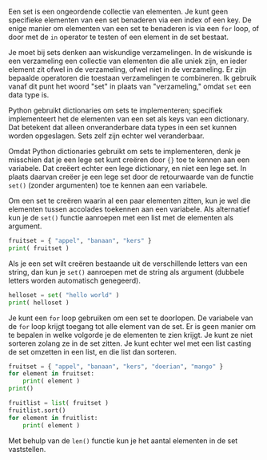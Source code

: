 Een set is een ongeordende collectie van elementen. Je kunt geen
specifieke elementen van een set benaderen via een index of een key. De
enige manier om elementen van een set te benaderen is via een `for`
loop, of door met de `in` operator te testen of een element in de set
bestaat.

Je moet bij sets denken aan wiskundige verzamelingen. In de wiskunde is
een verzameling een collectie van elementen die alle uniek zijn, en
ieder element zit ofwel in de verzameling, ofwel niet in de verzameling.
Er zijn bepaalde operatoren die toestaan verzamelingen te combineren. Ik
gebruik vanaf dit punt het woord "set" in plaats van "verzameling,"
omdat `set` een data type is.

Python gebruikt dictionaries om sets te implementeren; specifiek
implementeert het de elementen van een set als keys van een dictionary.
Dat betekent dat alleen onveranderbare data types in een set kunnen
worden opgeslagen. Sets zelf zijn echter wel veranderbaar.

Omdat Python dictionaries gebruikt om sets te implementeren, denk je
misschien dat je een lege set kunt creëren door `{}` toe te kennen aan
een variabele. Dat creëert echter een lege dictionary, en niet een lege
set. In plaats daarvan creëer je een lege set door de retourwaarde van
de functie `set()` (zonder argumenten) toe te kennen aan een variabele.

Om een set te creëren waarin al een paar elementen zitten, kun je wel
die elementen tussen accolades toekennen aan een variabele. Als
alternatief kun je de `set()` functie aanroepen met een list met de
elementen als argument.

```python
fruitset = { "appel", "banaan", "kers" }
print( fruitset )
```

Als je een set wilt creëren bestaande uit de verschillende letters van
een string, dan kun je `set()` aanroepen met de string als argument
(dubbele letters worden automatisch genegeerd).

```python
helloset = set( "hello world" )
print( helloset )
```

Je kunt een `for` loop gebruiken om een set te doorlopen. De variabele
van de `for` loop krijgt toegang tot alle element van de set. Er is geen
manier om te bepalen in welke volgorde je de elementen te zien krijgt.
Je kunt ze niet sorteren zolang ze in de set zitten. Je kunt echter wel
met een list casting de set omzetten in een list, en die list dan
sorteren.

```python
fruitset = { "appel", "banaan", "kers", "doerian", "mango" }
for element in fruitset:
    print( element )
print()

fruitlist = list( fruitset )
fruitlist.sort()
for element in fruitlist:
    print( element )
```

Met behulp van de `len()` functie kun je het aantal elementen in de set
vaststellen.
